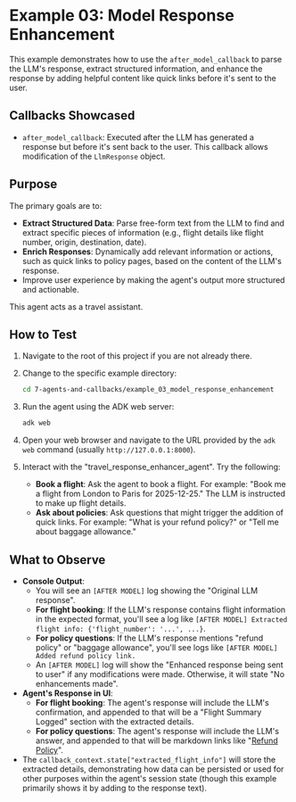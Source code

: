 # Example 03: Model Response Enhancement

This example demonstrates how to use the `after_model_callback` to parse the LLM's response, extract structured information, and enhance the response by adding helpful content like quick links before it's sent to the user.

## Callbacks Showcased

- `after_model_callback`: Executed after the LLM has generated a response but before it's sent back to the user. This callback allows modification of the `LlmResponse` object.

## Purpose

The primary goals are to:

- **Extract Structured Data**: Parse free-form text from the LLM to find and extract specific pieces of information (e.g., flight details like flight number, origin, destination, date).
- **Enrich Responses**: Dynamically add relevant information or actions, such as quick links to policy pages, based on the content of the LLM's response.
- Improve user experience by making the agent's output more structured and actionable.

This agent acts as a travel assistant.

## How to Test

1.  Navigate to the root of this project if you are not already there.
2.  Change to the specific example directory:
    ```bash
    cd 7-agents-and-callbacks/example_03_model_response_enhancement
    ```
3.  Run the agent using the ADK web server:
    ```bash
    adk web
    ```
4.  Open your web browser and navigate to the URL provided by the `adk web` command (usually `http://127.0.0.1:8000`).
5.  Interact with the "travel_response_enhancer_agent". Try the following:

    - **Book a flight**: Ask the agent to book a flight. For example: "Book me a flight from London to Paris for 2025-12-25."
      The LLM is instructed to make up flight details.
    - **Ask about policies**: Ask questions that might trigger the addition of quick links. For example: "What is your refund policy?" or "Tell me about baggage allowance."

## What to Observe

- **Console Output**:
  - You will see an `[AFTER MODEL]` log showing the "Original LLM response".
  - **For flight booking**: If the LLM's response contains flight information in the expected format, you'll see a log like `[AFTER MODEL] Extracted flight info: {'flight_number': '...', ...}`.
  - **For policy questions**: If the LLM's response mentions "refund policy" or "baggage allowance", you'll see logs like `[AFTER MODEL] Added refund policy link.`
  - An `[AFTER MODEL]` log will show the "Enhanced response being sent to user" if any modifications were made. Otherwise, it will state "No enhancements made".
- **Agent's Response in UI**:
  - **For flight booking**: The agent's response will include the LLM's confirmation, and appended to that will be a "Flight Summary Logged" section with the extracted details.
  - **For policy questions**: The agent's response will include the LLM's answer, and appended to that will be markdown links like "[Refund Policy](https://example.com/refunds)".
- The `callback_context.state["extracted_flight_info"]` will store the extracted details, demonstrating how data can be persisted or used for other purposes within the agent's session state (though this example primarily shows it by adding to the response text).
